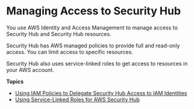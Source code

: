 # Managing Access to Security Hub<a name="securityhub-access"></a>

You use AWS Identity and Access Management to manage access to Security Hub and Security Hub resources\.

Security Hub has AWS managed policies to provide full and read\-only access\. You can limit access to specific resources\.

Security Hub also uses service\-linked roles to get access to resources in your AWS account\.

**Topics**
+ [Using IAM Policies to Delegate Security Hub Access to IAM Identities](securityhub-user-access.md)
+ [Using Service\-Linked Roles for AWS Security Hub](using-service-linked-roles.md)